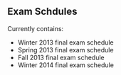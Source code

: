 ## Exam Schdules


Currently contains:

- Winter 2013 final exam schedule
- Spring 2013 final exam schedule
- Fall   2013 final exam schedule
- Winter 2014 final exam schedule


